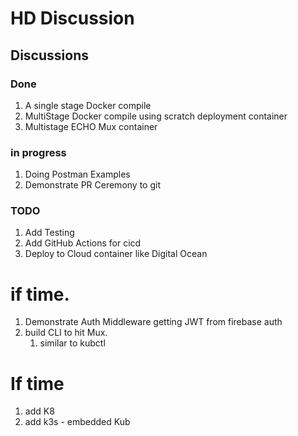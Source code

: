 #  HD Discussion



## Discussions

### Done
1. A single stage Docker compile
2. MultiStage Docker compile using scratch deployment container
3. Multistage ECHO Mux container


### in progress
1. Doing Postman Examples
2. Demonstrate PR Ceremony to git



### TODO
1. Add Testing
2. Add GitHub Actions for cicd
3. Deploy to Cloud container like Digital Ocean


# if time.
1. Demonstrate Auth Middleware getting JWT from firebase auth
2. build CLI to hit Mux.
   1. similar to kubctl

# If time
1. add K8
2. add k3s  - embedded Kub

